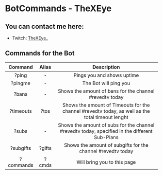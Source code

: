 # BotCommands - TheXEye


## You can contact me here:
* Twitch: [TheXEye_](https://www.twitch.tv/thexeye_)

## Commands for the Bot

| Command  | Alias  | Description  | 
|:--------------------:|:--------------------:|:---------------:|
|?ping     |-      |Pings you and shows uptime |
|?pingme   |-      |The Bot will ping you  |
|?bans      |-      |Shows the amount of bans for the channel #revedtv today  |
|?timeouts |?tos  |Shows the amount of Timeouts for the channel #revedtv today, as well as the total timeout lenght |
|?subs  |-  |Shows the amount of subs for the channel #revedtv today, specified in the different Sub-Plans| 
|?subgifts    |?gifts  |Shows the amount of subgifts for the channel #revedtv today |
|?commands |?cmds  |Will bring you to this page |

